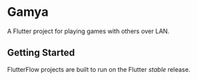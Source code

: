 # Gamya

A Flutter project for playing games with others over LAN.

## Getting Started

FlutterFlow projects are built to run on the Flutter _stable_ release.
